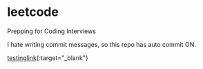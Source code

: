 # leetcode
Prepping for Coding Interviews

I hate writing commit messages, so this repo has auto commit ON.

[testinglink]("https://www.google.com"){:target="_blank"}